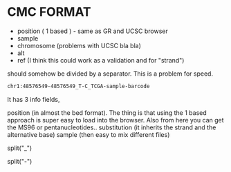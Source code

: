 # CMC FORMAT

* position ( 1 based ) - same as GR and UCSC browser
* sample
* chromosome (problems with UCSC bla bla)
* alt
* ref (I think this could work as a validation and for "strand")

should somehow be divided by a separator.
This is a problem for speed.

```txt
chr1:48576549-48576549_T-C_TCGA-sample-barcode
```

It has 3 info fields,

position (in almost the bed format). The thing is that using the 1 based approach is super easy to load into the browser. Also from here you can get the MS96 or pentanucleotides..
substitution (it inherits the strand and the alternative base)
sample (then easy to mix different files)

split("_")

split("-")